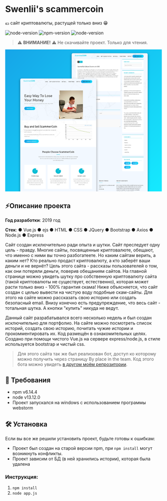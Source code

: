 # Swenlii's scammercoin

💶 сайт криптовалюты, растущей только вниз 😁

![node-version](https://img.shields.io/badge/license-Apache-blue)
![npm-version](https://img.shields.io/badge/npm-6.14.4-red) 
![node-version](https://img.shields.io/badge/node-13.12.0-green)

> ⚠️ **ВНИМАНИЕ!** ⚠️ Не скачивайте проект. Только для чтения. 

<div align="center">
<img src="./public/images/scammercoin.png" width="700px">
</div>

## ⚡Описание проекта

**Год разработки**: 2019 год

**Стек**: ● Vue.js ● ejs ● HTML ● CSS ● JQuery ● Bootstrap ● Axios ● Node.js ● Express

Сайт создан исключительно ради опыта и шутки. Сайт преследует одну цель - правду. Многие сайты, посвященные криптовалюте, обещают, что именно с ними вы точно разбогатеете. Но каким сайтам верить, а каким нет? Кто реально продаст криптовалюту, а кто заберёт ваши деньги и не вернёт? Цель этого сайта - рассказы пользователей о том, как они потеряли деньги, поверив обещаниям сайтов. На главной странице можно увидеть шутку про собственную криптовалюту сайта (такой криптовалюты не существует, естественно), которая может расти только вниз - 100% гарантия скама! Ниже объясняется, что сайт создан с целью вывести на чистую воду подобные скам-сайты. Для этого на сайте можно рассказать свою историю или создать безопасный email. Внизу конечно есть предупреждение, что весь сайт - тотальная шутка. А кнопки "купить" никуда не ведут. 

Данный сайт разрабатывался всего несколько недель и был создан исключительно для портфолио. На сайте можно посмотреть список историй, создать свою историю, почитать чужие истории и прокомментировать их. Код размещён в ознакомительных целях. Создано при помощи чистого Vue.js на сервере express/node.js, в стиле используется bootstrap и чистый css.

> Для этого сайта так же был реализован бот, доступ ко которому можно получить через страницу By place in the team. Код этого бота можно увидеть [в другом моём репрозитории](https://github.com/swenlii/swenlii-curr-pr).

## 📝 Требования

- npm v6.14.4
- node v13.12.0
- Проект запускался на windows с использованием программы webstorm

## 🛠️ Установка

Если вы все же решили установить проект, будьте готовы к ошибкам:
- Проект был создан на старой версии npm, при `npm install` могут возникнуть конфликты. 
- Проект зависим от БД (в ней хранились истории), которая была удалена

### Инструкция:

1. `npm install`
2. `node app.js`
